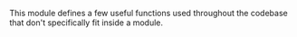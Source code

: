 This module defines a few useful functions used throughout the codebase that
don't specifically fit inside a module.
